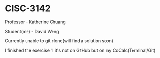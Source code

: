 # CISC-3142
Professor - Katherine Chuang 

Student(me) - David Weng

Currently unable to git clone(will find a solution soon)

I finished the exercise 1, it's not on GitHub but on my CoCalc(Terminal/Git)
